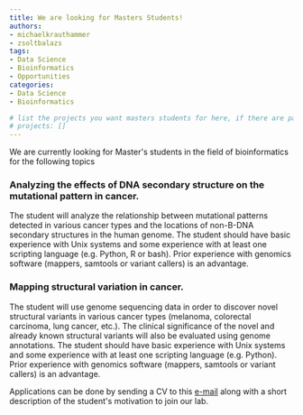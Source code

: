 ```yaml
---
title: We are looking for Masters Students!
authors:
- michaelkrauthammer
- zsoltbalazs
tags: 
- Data Science
- Bioinformatics
- Opportunities
categories:
- Data Science
- Bioinformatics

# list the projects you want masters students for here, if there are pages for them
# projects: []
---
```


We are currently looking for Master's students in the field of bioinformatics for the following topics

### Analyzing the effects of DNA secondary structure on the mutational pattern in cancer.

The student will analyze the relationship between mutational patterns detected in various cancer types and the locations of non-B-DNA   secondary structures in the human genome.
The student should have basic experience with Unix systems and some experience with at least one scripting language (e.g. Python, R or bash). Prior experience with genomics software (mappers, samtools or variant callers) is an advantage.

### Mapping structural variation in cancer.

The student will use genome sequencing data in order to discover novel structural variants in various cancer types (melanoma,   colorectal carcinoma, lung cancer, etc.). The clinical significance of the novel and already known structural variants will also be evaluated using genome annotations.
The student should have basic experience with Unix systems and some experience with at least one scripting language (e.g. Python). Prior experience with genomics software (mappers, samtools or variant callers) is an advantage. 

Applications can be done by sending a CV to this [e-mail](mailto:michael.krauthammer@uzh.ch) along with a short description of the student's motivation to join our lab.
